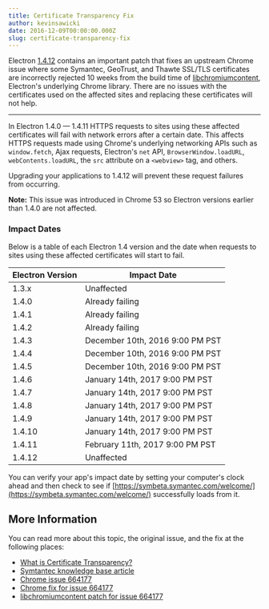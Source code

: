 ```yaml
---
title: Certificate Transparency Fix
author: kevinsawicki
date: 2016-12-09T00:00:00.000Z
slug: certificate-transparency-fix
---
```

Electron [1.4.12] contains an important patch that fixes an upstream Chrome
issue where some Symantec, GeoTrust, and Thawte SSL/TLS certificates
are incorrectly rejected 10 weeks from the build time of [libchromiumcontent],
Electron's underlying Chrome library. There are no issues with the certificates
used on the affected sites and replacing these certificates will not help.

---

In Electron 1.4.0 &mdash; 1.4.11 HTTPS requests to sites using these affected
certificates will fail with network errors after a certain date.
This affects HTTPS requests made using Chrome's underlying networking APIs
such as `window.fetch`, Ajax requests, Electron's `net` API,
`BrowserWindow.loadURL`, `webContents.loadURL`, the `src` attribute on a
`<webview>` tag, and others.

Upgrading your applications to 1.4.12 will prevent these request failures from
occurring.

**Note:** This issue was introduced in Chrome 53 so Electron versions earlier
than 1.4.0 are not affected.

### Impact Dates

Below is a table of each Electron 1.4 version and the date when
requests to sites using these affected certificates will start to fail.

<table class="table table-ruled table-full-width">
    <thead>
        <tr class="text-left">
            <th>Electron Version</th>
            <th>Impact Date</th>
        </tr>
    </thead>
    <tbody>
        <tr>
            <td>1.3.x</td>
            <td>Unaffected</td>
        </tr>
        <tr>
            <td>1.4.0</td>
            <td>Already failing</td>
        </tr>
        <tr>
            <td>1.4.1</td>
            <td>Already failing</td>
        </tr>
        <tr>
            <td>1.4.2</td>
            <td>Already failing</td>
        </tr>
        <tr>
            <td>1.4.3</td>
            <td>December 10th, 2016 9:00 PM PST</td>
        </tr>
        <tr>
            <td>1.4.4</td>
            <td>December 10th, 2016 9:00 PM PST</td>
        </tr>
        <tr>
            <td>1.4.5</td>
            <td>December 10th, 2016 9:00 PM PST</td>
        </tr>
        <tr>
            <td>1.4.6</td>
            <td>January 14th, 2017 9:00 PM PST</td>
        </tr>
        <tr>
            <td>1.4.7</td>
            <td>January 14th, 2017 9:00 PM PST</td>
        </tr>
        <tr>
            <td>1.4.8</td>
            <td>January 14th, 2017 9:00 PM PST</td>
        </tr>
        <tr>
            <td>1.4.9</td>
            <td>January 14th, 2017 9:00 PM PST</td>
        </tr>
        <tr>
            <td>1.4.10</td>
            <td>January 14th, 2017 9:00 PM PST</td>
        </tr>
        <tr>
            <td>1.4.11</td>
            <td>February 11th, 2017 9:00 PM PST</td>
        </tr>
        <tr>
            <td>1.4.12</td>
            <td>Unaffected</td>
        </tr>
    </tbody>
</table>



You can verify your app's impact date by setting your computer's clock ahead
and then check to see if [https://symbeta.symantec.com/welcome/](https://symbeta.symantec.com/welcome/)
successfully loads from it.

## More Information

You can read more about this topic, the original issue, and the fix at the
following places:

- [What is Certificate Transparency?](https://www.certificate-transparency.org/what-is-ct)
- [Symtantec knowledge base article](https://knowledge.symantec.com/support/ssl-certificates-support/index?page=content&id=ALERT2160)
- [Chrome issue 664177](https://bugs.chromium.org/p/chromium/issues/detail?id=664177)
- [Chrome fix for issue 664177](https://codereview.chromium.org/2495583002)
- [libchromiumcontent patch for issue 664177](https://github.com/electron/libchromiumcontent/pull/248)

[libchromiumcontent]: https://github.com/electron/libchromiumcontent
[1.4.12]: https://github.com/electron/electron/releases/tag/v1.4.12
